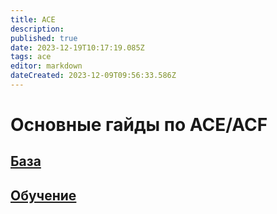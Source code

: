 ```yaml
---
title: ACE
description: 
published: true
date: 2023-12-19T10:17:19.085Z
tags: ace
editor: markdown
dateCreated: 2023-12-09T09:56:33.586Z
---
```


 # Основные гайды по ACE/ACF

 ##  [База](/ACE/Основы)

 ## [Обучение](/ACE/Обучение)





